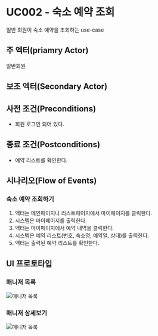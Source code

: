 # UC002 - 숙소 예약 조회

일반 회원이 숙소 예약을 조회하는 use-case

## 주 엑터(priamry Actor)

일반회원 

## 보조 엑터(Secondary Actor)

## 사전 조건(Preconditions)

- 회원 로그인 되어 있다.

## 종료 조건(Postconditions)

- 예약 리스트를 확인한다.

## 시나리오(Flow of Events)

### 숙소 예약 조회하기

1. 액터는 메인페이지나 리스트페이지에서 마이페이지를 클릭한다. 
2. 시스템은 마이페이지를 출력한다.
3. 액터는 마이페이지에서 예약 내역을 클릭한다.
4. 시스템은 예약 리스트(번호, 숙소명, 예약일, 상태)를 출력한다.
5. 액터는 출력된 예약 리스트를 확인한다.

## UI 프로토타입

### 매니저 목록
![매니저 목록](./images/uc002-list.png)

### 매니저 상세보기
![매니저 목록](./images/uc002-detail.png)